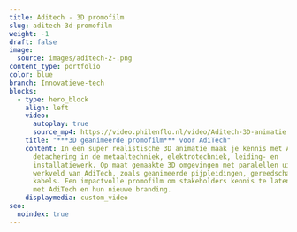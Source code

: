 ```yaml
---
title: Aditech - 3D promofilm
slug: aditech-3d-promofilm
weight: -1
draft: false
image:
  source: images/aditech-2-.png
content_type: portfolio
color: blue
branch: Innovatieve-tech
blocks:
  - type: hero_block
    align: left
    video:
      autoplay: true
      source_mp4: https://video.philenflo.nl/video/Aditech-3D-animatie.mp4
    title: "***3D geanimeerde promofilm*** voor AdiTech"
    content: In een super realistische 3D animatie maak je kennis met AdiTech,
      detachering in de metaaltechniek, elektrotechniek, leiding- en
      installatiewerk. Op maat gemaakte 3D omgevingen met paralellen uit het
      werkveld van AdiTech, zoals geanimeerde pijpleidingen, gereedschappen en
      kabels. Een impactvolle promofilm om stakeholders kennis te laten maken
      met AdiTech en hun nieuwe branding.
    displaymedia: custom_video
seo:
  noindex: true
---
```

